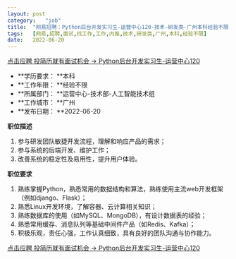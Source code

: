 ```yaml
---
layout:	post
category:	"job"
title:	"网易招聘：Python后台开发实习生-运营中心120-技术-研发类-广州本科经验不限"
tags:	[网易,招聘,面试,找工作,工作,内推,技术,研发类,广州,本科,经验不限]
date:	2022-06-20
---
```


[点击应聘 投简历就有面试机会 -> Python后台开发实习生-运营中心120](http://mobile.bole.netease.com/bole/boleDetail?id=41002&employeeId=346f03c3cda5f04c&key=all)



- **学历要求： **本科
- **工作年限： **经验不限
- **所属部门： **运营中心-技术部-人工智能技术组
- **工作城市： **广州
- **发布日期： **2022-06-20



**职位描述**
1. 参与研发团队敏捷开发流程，理解和响应产品的需求；
2. 参与系统的后端开发、维护工作；
3. 改善系统的稳定性及易用性，提升用户体验。



**职位要求**
1. 熟练掌握Python，熟悉常用的数据结构和算法，熟练使用主流web开发框架（例如django、Flask）；
2. 熟悉Linux开发环境，了解容器、云计算相关知识；
3. 熟练数据库的使用（如MySQL、MongoDB），有设计数据表的经验；
4. 熟悉常用缓存、消息队列等基础中间件产品（如Redis、Kafka）；
5. 积极乐观，责任心强，工作认真细致，具有良好的团队沟通与协作能力。



[点击应聘 投简历就有面试机会 -> Python后台开发实习生-运营中心120](http://mobile.bole.netease.com/bole/boleDetail?id=41002&employeeId=346f03c3cda5f04c&key=all)